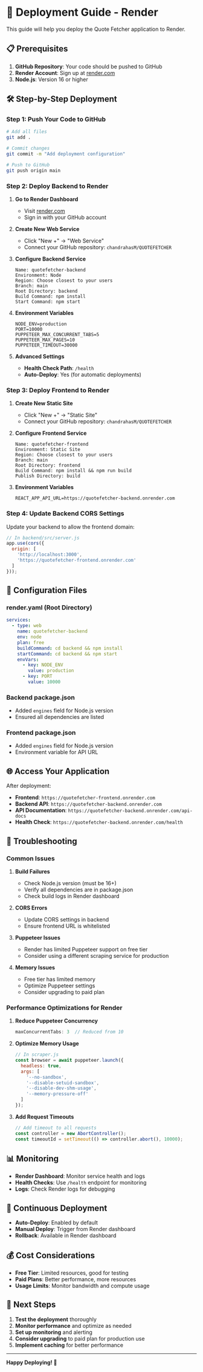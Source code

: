 # 🚀 Deployment Guide - Render

This guide will help you deploy the Quote Fetcher application to Render.

## 📋 Prerequisites

1. **GitHub Repository**: Your code should be pushed to GitHub
2. **Render Account**: Sign up at [render.com](https://render.com)
3. **Node.js**: Version 16 or higher

## 🛠️ Step-by-Step Deployment

### Step 1: Push Your Code to GitHub

```bash
# Add all files
git add .

# Commit changes
git commit -m "Add deployment configuration"

# Push to GitHub
git push origin main
```

### Step 2: Deploy Backend to Render

1. **Go to Render Dashboard**
   - Visit [render.com](https://render.com)
   - Sign in with your GitHub account

2. **Create New Web Service**
   - Click "New +" → "Web Service"
   - Connect your GitHub repository: `chandrahasM/QUOTEFETCHER`

3. **Configure Backend Service**
   ```
   Name: quotefetcher-backend
   Environment: Node
   Region: Choose closest to your users
   Branch: main
   Root Directory: backend
   Build Command: npm install
   Start Command: npm start
   ```

4. **Environment Variables**
   ```
   NODE_ENV=production
   PORT=10000
   PUPPETEER_MAX_CONCURRENT_TABS=5
   PUPPETEER_MAX_PAGES=10
   PUPPETEER_TIMEOUT=30000
   ```

5. **Advanced Settings**
   - **Health Check Path**: `/health`
   - **Auto-Deploy**: Yes (for automatic deployments)

### Step 3: Deploy Frontend to Render

1. **Create New Static Site**
   - Click "New +" → "Static Site"
   - Connect your GitHub repository: `chandrahasM/QUOTEFETCHER`

2. **Configure Frontend Service**
   ```
   Name: quotefetcher-frontend
   Environment: Static Site
   Region: Choose closest to your users
   Branch: main
   Root Directory: frontend
   Build Command: npm install && npm run build
   Publish Directory: build
   ```

3. **Environment Variables**
   ```
   REACT_APP_API_URL=https://quotefetcher-backend.onrender.com
   ```

### Step 4: Update Backend CORS Settings

Update your backend to allow the frontend domain:

```javascript
// In backend/src/server.js
app.use(cors({
  origin: [
    'http://localhost:3000',
    'https://quotefetcher-frontend.onrender.com'
  ]
}));
```

## 🔧 Configuration Files

### render.yaml (Root Directory)
```yaml
services:
  - type: web
    name: quotefetcher-backend
    env: node
    plan: free
    buildCommand: cd backend && npm install
    startCommand: cd backend && npm start
    envVars:
      - key: NODE_ENV
        value: production
      - key: PORT
        value: 10000
```

### Backend package.json
- Added `engines` field for Node.js version
- Ensured all dependencies are listed

### Frontend package.json
- Added `engines` field for Node.js version
- Environment variable for API URL

## 🌐 Access Your Application

After deployment:

- **Frontend**: `https://quotefetcher-frontend.onrender.com`
- **Backend API**: `https://quotefetcher-backend.onrender.com`
- **API Documentation**: `https://quotefetcher-backend.onrender.com/api-docs`
- **Health Check**: `https://quotefetcher-backend.onrender.com/health`

## 🐛 Troubleshooting

### Common Issues

1. **Build Failures**
   - Check Node.js version (must be 16+)
   - Verify all dependencies are in package.json
   - Check build logs in Render dashboard

2. **CORS Errors**
   - Update CORS settings in backend
   - Ensure frontend URL is whitelisted

3. **Puppeteer Issues**
   - Render has limited Puppeteer support on free tier
   - Consider using a different scraping service for production

4. **Memory Issues**
   - Free tier has limited memory
   - Optimize Puppeteer settings
   - Consider upgrading to paid plan

### Performance Optimizations for Render

1. **Reduce Puppeteer Concurrency**
   ```javascript
   maxConcurrentTabs: 3  // Reduced from 10
   ```

2. **Optimize Memory Usage**
   ```javascript
   // In scraper.js
   const browser = await puppeteer.launch({
     headless: true,
     args: [
       '--no-sandbox',
       '--disable-setuid-sandbox',
       '--disable-dev-shm-usage',
       '--memory-pressure-off'
     ]
   });
   ```

3. **Add Request Timeouts**
   ```javascript
   // Add timeout to all requests
   const controller = new AbortController();
   const timeoutId = setTimeout(() => controller.abort(), 10000);
   ```

## 📊 Monitoring

- **Render Dashboard**: Monitor service health and logs
- **Health Checks**: Use `/health` endpoint for monitoring
- **Logs**: Check Render logs for debugging

## 🔄 Continuous Deployment

- **Auto-Deploy**: Enabled by default
- **Manual Deploy**: Trigger from Render dashboard
- **Rollback**: Available in Render dashboard

## 💰 Cost Considerations

- **Free Tier**: Limited resources, good for testing
- **Paid Plans**: Better performance, more resources
- **Usage Limits**: Monitor bandwidth and compute usage

## 🚀 Next Steps

1. **Test the deployment** thoroughly
2. **Monitor performance** and optimize as needed
3. **Set up monitoring** and alerting
4. **Consider upgrading** to paid plan for production use
5. **Implement caching** for better performance

---

**Happy Deploying! 🎉**

